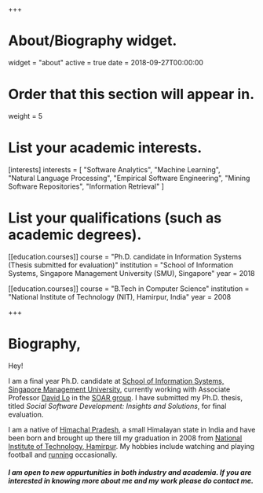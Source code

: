 +++
# About/Biography widget.
widget = "about"
active = true
date = 2018-09-27T00:00:00

# Order that this section will appear in.
weight = 5

# List your academic interests.
[interests]
  interests = [
     "Software Analytics",
     "Machine Learning",   
    "Natural Language Processing",
    "Empirical Software Engineering",
    "Mining Software Repositories",
    "Information Retrieval"
      ]

# List your qualifications (such as academic degrees).
[[education.courses]]
  course = "Ph.D. candidate in Information Systems (Thesis submitted for evaluation)"
  institution = "School of Information Systems, Singapore Management University (SMU), Singapore"
  year = 2018

[[education.courses]]
  course = "B.Tech in Computer Science"
  institution = "National Institute of Technology (NIT), Hamirpur, India"
  year = 2008
 
+++

# Biography,

Hey!

I am a final year Ph.D. candidate at [School of Information Systems, Singapore Management University](https://sis.smu.edu.sg/), currently working with Associate Professor [David Lo](http://www.mysmu.edu/faculty/davidlo/) in the [SOAR group](https://soarsmu.github.io/). I have submitted my Ph.D. thesis, titled *Social Software Development: Insights and Solutions*, for final evaluation.

I am a native of  [Himachal Pradesh](https://en.wikipedia.org/wiki/Himachal_Pradesh), a small Himalayan state in India and have been born and brought up there till my graduation in 2008 from  [National Institute of Technology, Hamirpur](http://nith.ac.in/). My hobbies include watching and playing football and [running](https://www.strava.com/athletes/18520965) occasionally.

##### I am open to new oppurtunities in both industry and academia. If you are interested in knowing more about me and my work please do contact me. 